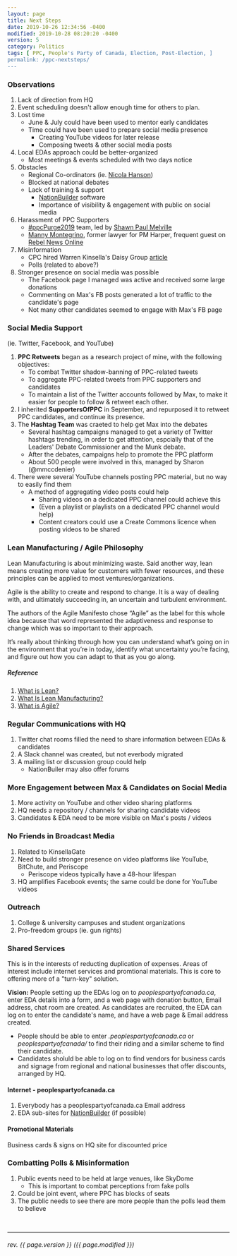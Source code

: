 ```yaml
---
layout: page
title: Next Steps
date: 2019-10-26 12:34:56 -0400
modified: 2019-10-28 08:20:20 -0400
version: 5
category: Politics
tags: [ PPC, People's Party of Canada, Election, Post-Election, ]
permalink: /ppc-nextsteps/
---
```

### Observations
1. Lack of direction from HQ
2. Event scheduling doesn't allow enough time for others to plan.
2. Lost time
    - June & July could have been used to mentor early candidates
    - Time could have been used to prepare social media presence
        - Creating YouTube videos for later release
        - Composing tweets & other social media posts
2. Local EDAs approach could be better-organized
    - Most meetings & events scheduled with two days notice
2. Obstacles
    - Regional Co-ordinators (ie. [Nicola Hanson][1])
    - Blocked at national debates
    - Lack of training & support
        - [NationBuilder][12] software
        - Importance of visibility & engagement with public on social media
2. Harassment of PPC Supporters
    - [#ppcPurge2019][6] team, led by [Shawn Paul Melville][2]
    - [Manny Montegrino][3], former lawyer for PM Harper, frequent guest on [Rebel News Online][7]
2. Misinformation
    - CPC hired Warren Kinsella's Daisy Group [article][10]
    - Polls (related to above?)
2. Stronger presence on social media was possible
	- The Facebook page I managed was active and received some large donations
	- Commenting on Max's FB posts generated a lot of traffic to the candidate's page
	- Not many other candidates seemed to engage with Max's FB page

### Social Media Support
(ie. Twitter, Facebook, and YouTube)
1. **PPC Retweets** began as a research project of mine, with the following objectives:
	- To combat Twitter shadow-banning of PPC-related tweets
	- To aggregate PPC-related tweets from PPC supporters and candidates
	- To maintain a list of the Twitter accounts followed by Max, to make it easier for people to follow & retweet each other.
2. I inherited **SupportersOfPPC** in September, and repurposed it to retweet PPC candidates, and continue its presence.
2. The **Hashtag Team** was craeted to help get Max into the debates
	- Several hashtag campaigns managed to get a variety of Twitter hashtags trending, in order to get attention, espcially that of the Leaders' Debate Commissioner and the Munk debate.
	- After the debates, campaigns help to promote the PPC platform
	- About 500 people were involved in this, managed by Sharon (@mmccdenier)
2. There were several YouTube channels posting PPC material, but no way to easily find them
	- A method of aggregating video posts could help
		- Sharing videos on a dedicated PPC channel could achieve this
		- (Even a playlist or playlists on a dedicated PPC channel would help)
		- Content creators could use a Create Commons licence when posting videos to be shared

### Lean Manufacturing / Agile Philosophy
Lean Manufacturing is about minimizing waste.  Said another way, lean means
creating more value for customers with fewer resources, and these principles
can be applied to most ventures/organizations.

Agile is the ability to create and respond to change. It is a way of dealing with,
and ultimately succeeding in, an uncertain and turbulent environment.

The authors of the Agile Manifesto chose “Agile” as the label for this whole idea
because that word represented the adaptiveness and response to change which was so
important to their approach.

It’s really about thinking through how you can understand what’s going on in the
environment that you’re in today, identify what uncertainty you’re facing, and
figure out how you can adapt to that as you go along.

##### Reference
1. [What is Lean?][9]
2. [What Is Lean Manufacturing?][8]
2. [What is Agile?][11]

### Regular Communications with HQ
1. Twitter chat rooms filled the need to share information between EDAs & candidates
2. A Slack channel was created, but not everbody migrated
2. A mailing list or discussion group could help
	- NationBuiler may also offer forums

### More Engagement between Max & Candidates on Social Media
1. More activity on YouTube and other video sharing platforms
2. HQ needs a repository / channels for sharing candidate videos
2. Candidates & EDA need to be more visible on Max's posts / videos

### No Friends in Broadcast Media
1. Related to KinsellaGate
2. Need to build stronger presence on video platforms like YouTube, BitChute, and Periscope
	- Periscope videos typically have a 48-hour lifespan
2. HQ amplifies Facebook events; the same could be done for YouTube videos

### Outreach
1. College & university campuses and student organizations
2. Pro-freedom groups (ie. gun rights)

### Shared Services
This is in the interests of reducting duplication of expenses.  Areas of interest
include internet services and promtional materials.  This is core to offering more
of a "turn-key" solution.

**Vision:** People setting up the EDAs log on to *peoplespartyofcanada.ca*, enter EDA
details into a form, and a web page with donation button, Email address, chat room
are created.  As candidates are recruited, the EDA can log on to enter the candidate's
name, and have a web page & Email address created.
- People should be able to enter *<ridingname>.peoplespartyofcanada.ca* or
*peoplespartyofcanada/<ridingname>* to find their riding and a similar scheme to find
their candidate.
- Candidates sholuld be able to log on to find vendors for business cards and signage
from regional and national businesses that offer discounts, arranged by HQ.

#### Internet - peoplespartyofcanada.ca
1. Everybody has a peoplespartyofcanada.ca Email address
2. EDA sub-sites for [NationBuilder][12] (if possible)

#### Promotional Materials
Business cards & signs on HQ site for discounted price

### Combatting Polls & Misinformation
1. Public events need to be held at large venues, like SkyDome
	- This is important to combat perceptions from fake polls
2. Could be joint event, where PPC has blocks of seats
2. The public needs to see there are more people than the polls lead them to believe

<br>

*****
###### rev. {{ page.version }} ({{ page.modified }})

[1]: https://youtu.be/ybGAcA3lz7k
[2]: https://shawnpaulmelville.com/blog
[3]: https://www.twitter.com/@manny_ottawa
[4]: https://twitter.com/TrudeauMustGo19/status/1187836985345478657
[5]: https://scholars.wlu.ca/cgi/viewcontent.cgi?article=1012&context=soci_faculty
[6]: https://twitter.com/hashtag/ppcPurge2019
[7]: https://www.youtube.com/channel/UCGy6uV7yqGWDeUWTZzT3ZEg/search?query=Manny
[8]: https://www.projectmanager.com/blog/what-is-lean-manufacturing
[9]: https://www.lean.org/WhatsLean/
[10]: https://archive.fo/LUWYz#selection-2301.36-2301.37
[11]: https://www.agilealliance.org/agile101/
[12]: http://www.nationbuilder.com

